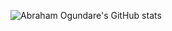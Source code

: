 ![Abraham Ogundare's GitHub stats](https://github-readme-stats.vercel.app/api?username=aogundare&theme=prussian&show_icons=true)
